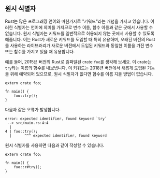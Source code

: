## 원시 식별자

Rust는 많은 프로그래밍 언어와 마찬가지로 "키워드"라는 개념을 가지고 있습니다.
이러한 식별자는 언어에 의미를 가지므로 변수 이름, 함수 이름과 같은 곳에서 사용할 수 없습니다.
원시 식별자는 키워드를 일반적으로 허용되지 않는 곳에서 사용할 수 있도록 해줍니다.
이는 Rust가 새로운 키워드를 도입할 때 특히 유용하며, 오래된 버전의 Rust를 사용하는 라이브러리가 새로운 버전에서 도입된 키워드와 동일한 이름을 가진 변수 또는 함수를 가지고 있을 때 유용합니다.

예를 들어, 2015년 버전의 Rust로 컴파일된 crate `foo`를 생각해 보세요. 이 crate는 `try`라는 이름의 함수를 내보냅니다. 이 키워드는 2018년 버전에서 새롭게 도입된 기능을 위해 예약되어 있으므로, 원시 식별자가 없다면 함수를 이름 지을 방법이 없습니다.

```rust,ignore
extern crate foo;

fn main() {
    foo::try();
}
```

다음과 같은 오류가 발생합니다.

```text
error: expected identifier, found keyword `try`
 --> src/main.rs:4:4
  |
4 | foo::try();
  |      ^^^ expected identifier, found keyword
```

원시 식별자를 사용하면 다음과 같이 작성할 수 있습니다.

```rust,ignore
extern crate foo;

fn main() {
    foo::r#try();
}
```
